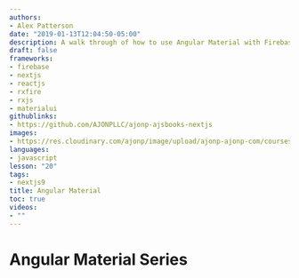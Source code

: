 ```yaml
---
authors:
- Alex Patterson
date: "2019-01-13T12:04:50-05:00"
description: A walk through of how to use Angular Material with Firebase.
draft: false
frameworks:
- firebase
- nextjs
- reactjs
- rxfire
- rxjs
- materialui
githublinks:
- https://github.com/AJONPLLC/ajonp-ajsbooks-nextjs
images:
- https://res.cloudinary.com/ajonp/image/upload/ajonp-ajonp-com/courses/angularmaterial/Angular_Material.png
languages:
- javascript
lesson: "20"
tags:
- nextjs9
title: Angular Material
toc: true
videos:
- ""
---
```


# Angular Material Series